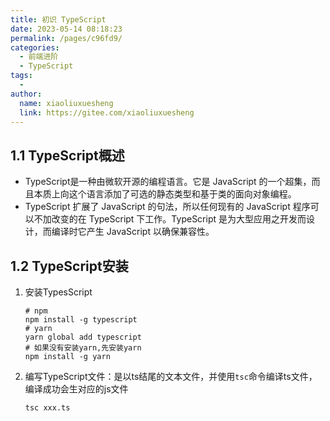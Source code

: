 ```yaml
---
title: 初识 TypeScript
date: 2023-05-14 08:18:23
permalink: /pages/c96fd9/
categories:
  - 前端进阶
  - TypeScript
tags:
  - 
author: 
  name: xiaoliuxuesheng
  link: https://gitee.com/xiaoliuxuesheng
---
```


## 1.1 TypeScript概述

- TypeScript是一种由微软开源的编程语言。它是 JavaScript 的一个超集，而且本质上向这个语言添加了可选的静态类型和基于类的面向对象编程。
- TypeScript 扩展了 JavaScript 的句法，所以任何现有的 JavaScript 程序可以不加改变的在 TypeScript 下工作。TypeScript 是为大型应用之开发而设计，而编译时它产生 JavaScript 以确保兼容性。

## 1.2 TypeScript安装

1. 安装TypesScript

   ```shell
   # npm
   npm install -g typescript 
   # yarn
   yarn global add typescript
   # 如果没有安装yarn,先安装yarn
   npm install -g yarn
   ```

2. 编写TypeScript文件：是以ts结尾的文本文件，并使用`tsc`命令编译ts文件，编译成功会生对应的js文件

   ```shell
   tsc xxx.ts
   ```

   

